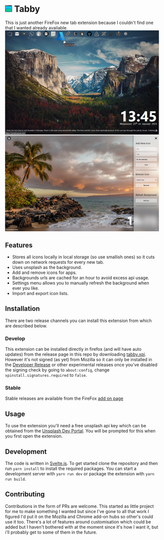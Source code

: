 # <img src="public/images/favicon.png" height="23"> Tabby
This is just another FireFox new tab extension because I couldn't find one that I wanted already available.
![Screen Shot](docs/screen-shot.png)
![Screen Shot Menu](docs/screen-shot_menu.png)

## Features 
- Stores all icons locally in local storage (so use smallish ones) so it cuts down on network requests for every new tab.
- Uses unsplash as the background.
- Add and remove icons for apps.
- Backgrounds urls are cached for an hour to avoid excess api usage.
- Settings menu allows you to manually refresh the background when ever you like.
- Import and export icon lists.

## Installation
There are two release channels you can install this extension from which are described below.

### Develop
This extension can be installed directly in firefox (and will have auto updates) from the release page in this repo by downloading [tabby.xpi](https://github.com/RobbieLD/tabby/releases/latest/download/tabby.xpi). However it's not signed (as yet) from Mozilla so it can only be installed in the [Developer Release](https://www.mozilla.org/en-US/firefox/developer/) or other experimental releases once you've disabled the signing check by going to `about:config`, change `xpinstall.signatures.required` to `false`.

### Stable
Stable releases are available from the FireFox [add on page](https://addons.mozilla.org/en-US/firefox/addon/tabby/)

## Usage
To use the extension you'll need a free unsplash api key which can be obtained from the [Unsplash Dev Portal](https://unsplash.com/developers). You will be prompted for this when you first open the extension.

## Development
The code is written in [Svelte.js](https://svelte.dev/). To get started clone the repository and then run `yarn install` to install the required packages. You can start a development server with `yarn run dev` or package the extension with `yarn run build`.

## Contributing
Contributions in the form of PRs are welcome. This started as little project for me to make something I wanted but since I've gone to all that work I figured I'd put it on the Mozilla and Chrome add-on hubs so other's could use it too. There's a lot of features around customisation which could be added but I haven't bothered with at the moment since it's how I want it, but i'll probably get to some of them in the future. 


